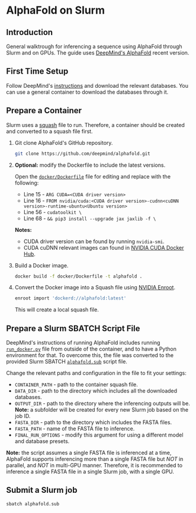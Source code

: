 # AlphaFold on Slurm

## Introduction

General walktrough for inferencing a sequence using AlphaFold through Slurm and on GPUs. The guide uses [DeepMind's AlphaFold](https://github.com/deepmind/alphafold) recent version.

## First Time Setup

Follow DeepMind's [instructions](https://github.com/deepmind/alphafold#first-time-setup) and download the relevant databases. You can use a general container to download the databases through it.

## Prepare a Container

Slurm uses a [squash](https://en.wikipedia.org/wiki/SquashFS) file to run. Therefore, a container should be created and converted to a squash file first.

1. Git clone AlphaFold's GitHub repository.

    ```bash
    git clone https://github.com/deepmind/alphafold.git
    ```

2. __Optional:__ modify the Dockerfile to include the latest versions.

    Open the [`docker/Dockerfile`](https://github.com/deepmind/alphafold/blob/main/docker/Dockerfile) file for editing and replace with the following:

    - Line 15 - `ARG CUDA=<CUDA driver version>`
    - Line 16 - `FROM nvidia/cuda:<CUDA driver version>-cudnn<cuDNN version>-runtime-ubuntu<Ubuntu version>`
    - Line 56 - `cudatoolkit \`
    - Line 68 - `&& pip3 install --upgrade jax jaxlib -f \`

    __Notes:__
    - CUDA driver version can be found by running `nvidia-smi`.
    - CUDA cuDNN relevant images can found in [NVIDIA CUDA Docker Hub](https://hub.docker.com/r/nvidia/cuda/tags?page=1&name=cudnn).

3. Build a Docker image.

    ```bash
    docker build -f docker/Dockerfile -t alphafold .
    ```

4. Convert the Docker image into a Squash file using [NVIDIA Enroot](https://github.com/NVIDIA/enroot).

    ```bash
    enroot import 'dockerd://alphafold:latest'
    ```

    This will create a local squash file.

## Prepare a Slurm SBATCH Script File

DeepMind's instructions of running AlphaFold includes running [`run_docker.py`](https://github.com/deepmind/alphafold/blob/main/docker/run_docker.py) file from outside of the container, and to have a Python environment for that. To overcome this, the file was converted to the provided Slurm SBATCH [`alphafold.sub`](alphafold.sub) script file.

Change the relevant paths and configuration in the file to fit your settings:

- `CONTAINER_PATH` - path to the container squash file.
- `DATA_DIR` - path to the directory which includes all the downloaded databases.
- `OUTPUT_DIR` - path to the directory where the inferencing outputs will be. __Note:__ a subfolder will be created for every new Slurm job based on the job ID.
- `FASTA_DIR` - path to the directory which includes the FASTA files.
- `FASTA_PATH` - name of the FASTA file to inference.
- `FINAL_RUN_OPTIONS` - modify this argument for using a different model and database presets.

__Note:__ the script assumes a single FASTA file is inferenced at a time, AlphaFold supports inferencing more than a single FASTA file but _NOT_ in parallel, and _NOT_ in multi-GPU manner. Therefore, it is recommended to inference a single FASTA file in a single Slurm job, with a single GPU.

## Submit a Slurm job

```bash
sbatch alphafold.sub
```
